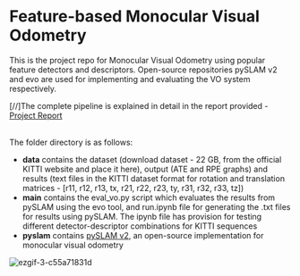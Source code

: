 # Feature-based Monocular Visual Odometry

This is the project repo for Monocular Visual Odometry using popular feature detectors and descriptors. Open-source repositories pySLAM v2 and evo are used for implementing and evaluating the VO system respectively. 

[//]The complete pipeline is explained in detail in the report provided - [Project Report](https://nirmal-25.github.io/Feature-based-Monocular-Visual-Odometry/)<br /><br />

The folder directory is as follows:<br />
- **data** contains the dataset (download dataset - 22 GB, from the official KITTI website and place it here), output (ATE and RPE graphs) and results (text files in the KITTI dataset format for rotation and translation matrices - [r11, r12, r13, tx, r21, r22, r23, ty, r31, r32, r33, tz])<br />
- **main** contains the eval_vo.py script which evaluates the results from pySLAM using the evo tool, and run.ipynb file for generating the .txt files for results using pySLAM. The ipynb file has provision for testing different detector-descriptor combinations for KITTI sequences<br />
- **pyslam** contains [pySLAM v2](https://github.com/luigifreda/pyslam), an open-source implementation for monocular visual odometry<br />

![ezgif-3-c55a71831d](https://user-images.githubusercontent.com/51696913/150459529-88ec69a7-be9d-4018-996a-0983843e5554.gif)
